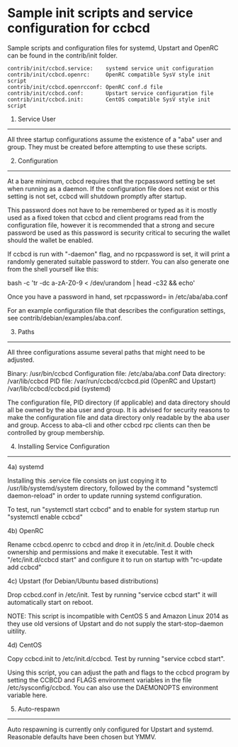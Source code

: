 Sample init scripts and service configuration for ccbcd
==========================================================

Sample scripts and configuration files for systemd, Upstart and OpenRC
can be found in the contrib/init folder.

    contrib/init/ccbcd.service:    systemd service unit configuration
    contrib/init/ccbcd.openrc:     OpenRC compatible SysV style init script
    contrib/init/ccbcd.openrcconf: OpenRC conf.d file
    contrib/init/ccbcd.conf:       Upstart service configuration file
    contrib/init/ccbcd.init:       CentOS compatible SysV style init script

1. Service User
---------------------------------

All three startup configurations assume the existence of a "aba" user
and group.  They must be created before attempting to use these scripts.

2. Configuration
---------------------------------

At a bare minimum, ccbcd requires that the rpcpassword setting be set
when running as a daemon.  If the configuration file does not exist or this
setting is not set, ccbcd will shutdown promptly after startup.

This password does not have to be remembered or typed as it is mostly used
as a fixed token that ccbcd and client programs read from the configuration
file, however it is recommended that a strong and secure password be used
as this password is security critical to securing the wallet should the
wallet be enabled.

If ccbcd is run with "-daemon" flag, and no rpcpassword is set, it will
print a randomly generated suitable password to stderr.  You can also
generate one from the shell yourself like this:

bash -c 'tr -dc a-zA-Z0-9 < /dev/urandom | head -c32 && echo'

Once you have a password in hand, set rpcpassword= in /etc/aba/aba.conf

For an example configuration file that describes the configuration settings,
see contrib/debian/examples/aba.conf.

3. Paths
---------------------------------

All three configurations assume several paths that might need to be adjusted.

Binary:              /usr/bin/ccbcd
Configuration file:  /etc/aba/aba.conf
Data directory:      /var/lib/ccbcd
PID file:            /var/run/ccbcd/ccbcd.pid (OpenRC and Upstart)
                     /var/lib/ccbcd/ccbcd.pid (systemd)

The configuration file, PID directory (if applicable) and data directory
should all be owned by the aba user and group.  It is advised for security
reasons to make the configuration file and data directory only readable by the
aba user and group.  Access to aba-cli and other ccbcd rpc clients
can then be controlled by group membership.

4. Installing Service Configuration
-----------------------------------

4a) systemd

Installing this .service file consists on just copying it to
/usr/lib/systemd/system directory, followed by the command
"systemctl daemon-reload" in order to update running systemd configuration.

To test, run "systemctl start ccbcd" and to enable for system startup run
"systemctl enable ccbcd"

4b) OpenRC

Rename ccbcd.openrc to ccbcd and drop it in /etc/init.d.  Double
check ownership and permissions and make it executable.  Test it with
"/etc/init.d/ccbcd start" and configure it to run on startup with
"rc-update add ccbcd"

4c) Upstart (for Debian/Ubuntu based distributions)

Drop ccbcd.conf in /etc/init.  Test by running "service ccbcd start"
it will automatically start on reboot.

NOTE: This script is incompatible with CentOS 5 and Amazon Linux 2014 as they
use old versions of Upstart and do not supply the start-stop-daemon uitility.

4d) CentOS

Copy ccbcd.init to /etc/init.d/ccbcd. Test by running "service ccbcd start".

Using this script, you can adjust the path and flags to the ccbcd program by
setting the CCBCD and FLAGS environment variables in the file
/etc/sysconfig/ccbcd. You can also use the DAEMONOPTS environment variable here.

5. Auto-respawn
-----------------------------------

Auto respawning is currently only configured for Upstart and systemd.
Reasonable defaults have been chosen but YMMV.
